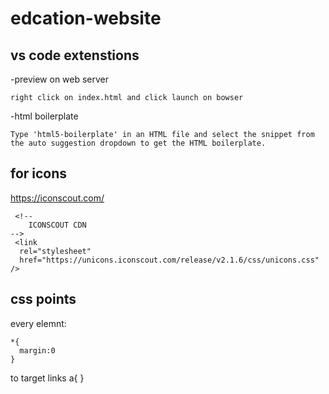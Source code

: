 # edcation-website

## vs code extenstions
-preview on web server

    right click on index.html and click launch on bowser

-html boilerplate

    Type 'html5-boilerplate' in an HTML file and select the snippet from the auto suggestion dropdown to get the HTML boilerplate.
    
 ## for icons
 https://iconscout.com/
     
     <!--
        ICONSCOUT CDN
    -->
     <link
      rel="stylesheet"
      href="https://unicons.iconscout.com/release/v2.1.6/css/unicons.css"
    />
    
## css points
 every elemnt:
  
    *{
      margin:0
    }
 
to target links
      a{
      }

